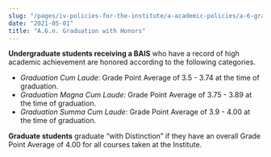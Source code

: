 ```yaml
---
slug: "/pages/iv-policies-for-the-institute/a-academic-policies/a-6-grades-credits-and-academic-policies/a-6-n-graduation-with-honors"
date: "2021-05-01"
title: "A.6.n. Graduation with Honors"
---
```


**Undergraduate students receiving a BAIS** who have a record of high academic achievement are honored according to the following categories.

- _Graduation Cum Laude_: Grade Point Average of 3.5 - 3.74 at the time of graduation.
- _Graduation Magna Cum Laude:_ Grade Point Average of 3.75 - 3.89 at the time of graduation.
- _Graduation Summa Cum Laude_: Grade Point Average of 3.9 - 4.00 at the time of graduation.

**Graduate students** graduate “with Distinction” if they have an overall Grade Point Average of 4.00 for all courses taken at the Institute.

